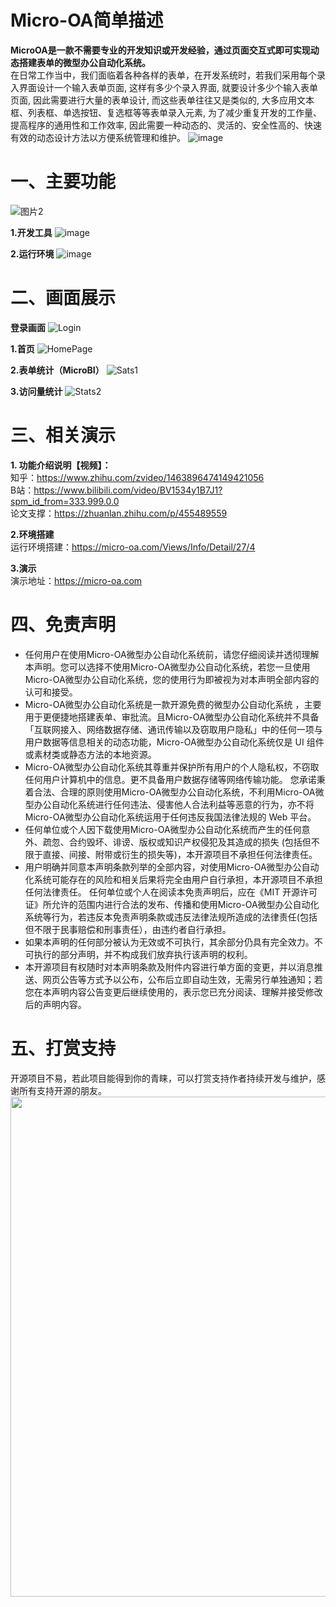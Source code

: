 # Micro-OA简单描述
<b>MicroOA是一款不需要专业的开发知识或开发经验，通过页面交互式即可实现动态搭建表单的微型办公自动化系统。</b>
<br>
在日常工作当中，我们面临着各种各样的表单，在开发系统时，若我们采用每个录入界面设计一个输入表单页面, 
这样有多少个录入界面, 就要设计多少个输入表单页面, 因此需要进行大量的表单设计, 而这些表单往往又是类似的, 
大多应用文本框、列表框、单选按钮、复选框等等表单录入元素, 为了减少重复开发的工作量、提高程序的通用性和工作效率,
因此需要一种动态的、灵活的、安全性高的、快速有效的动态设计方法以方便系统管理和维护。
![image](https://user-images.githubusercontent.com/43397016/148747551-fb7b6a2d-600f-4551-b1cf-cb32c852b415.png)


# 一、主要功能
![图片2](https://user-images.githubusercontent.com/43397016/148900409-83defba1-01d4-4654-b18d-0e6594b948ed.png)


**1.开发工具**
![image](https://user-images.githubusercontent.com/43397016/148747900-c49a3aa4-7505-4596-a732-d2a4e629eecc.png)


**2.运行环境**
![image](https://user-images.githubusercontent.com/43397016/148747774-dc1fd26e-0b40-4665-bd6c-618f5034464a.png)


# 二、画面展示
**登录画面**
![Login](https://user-images.githubusercontent.com/43397016/148747156-b8a80529-daf9-4199-a2a4-8556bf14a270.png)

**1.首页**
![HomePage](https://user-images.githubusercontent.com/43397016/148747261-e0fa568c-82ad-4859-98d6-ea11706475fa.png)

**2.表单统计（MicroBI）**
![Sats1](https://user-images.githubusercontent.com/43397016/148747295-36c9cedd-0416-4862-9e3b-ad6befa69258.png)

**3.访问量统计**
![Stats2](https://user-images.githubusercontent.com/43397016/148747356-0c222a6f-022a-4e88-94a9-bc9d9c646327.png)


# 三、相关演示
**1. 功能介绍说明【视频】：**
<br/>
知乎：https://www.zhihu.com/zvideo/1463896474149421056
<br/>
B站：https://www.bilibili.com/video/BV1534y1B7J1?spm_id_from=333.999.0.0
<br/>
论文支撑：https://zhuanlan.zhihu.com/p/455489559

**2.环境搭建**
<br/>
运行环境搭建：https://micro-oa.com/Views/Info/Detail/27/4

**3.演示**
<br/>
演示地址：https://micro-oa.com


# 四、免责声明
- 任何用户在使用Micro-OA微型办公自动化系统前，请您仔细阅读并透彻理解本声明。您可以选择不使用Micro-OA微型办公自动化系统，若您一旦使用Micro-OA微型办公自动化系统，您的使用行为即被视为对本声明全部内容的认可和接受。
- Micro-OA微型办公自动化系统是一款开源免费的微型办公自动化系统 ，主要用于更便捷地搭建表单、审批流。且Micro-OA微型办公自动化系统并不具备「互联网接入、网络数据存储、通讯传输以及窃取用户隐私」中的任何一项与用户数据等信息相关的动态功能，Micro-OA微型办公自动化系统仅是 UI 组件或素材类或静态方法的本地资源。
- Micro-OA微型办公自动化系统其尊重并保护所有用户的个人隐私权，不窃取任何用户计算机中的信息。更不具备用户数据存储等网络传输功能。
您承诺秉着合法、合理的原则使用Micro-OA微型办公自动化系统，不利用Micro-OA微型办公自动化系统进行任何违法、侵害他人合法利益等恶意的行为，亦不将Micro-OA微型办公自动化系统运用于任何违反我国法律法规的 Web 平台。
- 任何单位或个人因下载使用Micro-OA微型办公自动化系统而产生的任何意外、疏忽、合约毁坏、诽谤、版权或知识产权侵犯及其造成的损失 (包括但不限于直接、间接、附带或衍生的损失等)，本开源项目不承担任何法律责任。
- 用户明确并同意本声明条款列举的全部内容，对使用Micro-OA微型办公自动化系统可能存在的风险和相关后果将完全由用户自行承担，本开源项目不承担任何法律责任。
任何单位或个人在阅读本免责声明后，应在《MIT 开源许可证》所允许的范围内进行合法的发布、传播和使用Micro-OA微型办公自动化系统等行为，若违反本免责声明条款或违反法律法规所造成的法律责任(包括但不限于民事赔偿和刑事责任），由违约者自行承担。
- 如果本声明的任何部分被认为无效或不可执行，其余部分仍具有完全效力。不可执行的部分声明，并不构成我们放弃执行该声明的权利。
- 本开源项目有权随时对本声明条款及附件内容进行单方面的变更，并以消息推送、网页公告等方式予以公布，公布后立即自动生效，无需另行单独通知；若您在本声明内容公告变更后继续使用的，表示您已充分阅读、理解并接受修改后的声明内容。

# 五、打赏支持
开源项目不易，若此项目能得到你的青睐，可以打赏支持作者持续开发与维护，感谢所有支持开源的朋友。
<img src="https://user-images.githubusercontent.com/43397016/148755073-ab97daed-3903-4f08-b4a8-c00a50183503.png" width="800px" />





